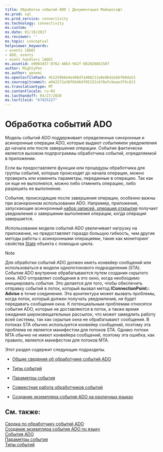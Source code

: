 ```yaml
---
title: Обработка событий ADO | Документация Майкрософт
ms.prod: sql
ms.prod_service: connectivity
ms.technology: connectivity
ms.custom: ''
ms.date: 01/19/2017
ms.reviewer: ''
ms.topic: conceptual
helpviewer_keywords:
- events [ADO]
- ADO, events
- event handlers [ADO]
ms.assetid: e9003457-0762-48b3-942f-0820266b158f
author: MightyPen
ms.author: genemi
ms.openlocfilehash: 452259b6e4e406d7a406211a9e9b42ebbf60da53
ms.sourcegitcommit: e042272a38fb646df05152c676e5cbeae3f9cd13
ms.translationtype: MT
ms.contentlocale: ru-RU
ms.lasthandoff: 04/27/2020
ms.locfileid: "67925227"
---
```

# <a name="handling-ado-events"></a>Обработка событий ADO
Модель событий ADO поддерживает определенные синхронные и асинхронные операции ADO, которые выдают *события*или уведомления до начала или после завершения операции. Событие фактически является вызовом подпрограммы обработчика событий, определяемой в приложении.  
  
 Если вы предоставляете функции или процедуры обработчика для группы событий, которые происходят до начала операции, можно проверить или изменить параметры, переданные в операцию. Так как он еще не выполнялся, можно либо отменить операцию, либо разрешить ее выполнение.  
  
 События, происходящие после завершения операции, особенно важны при асинхронном использовании ADO. Например, приложение, запускающее асинхронный [набор записей. операция открытия](../../../ado/reference/ado-api/open-method-ado-recordset.md) получает уведомления о завершении выполнения операции, когда операция завершается.  
  
 Использование модели событий ADO увеличивает нагрузку на приложение, но предоставляет гораздо большую гибкость, чем другие методы работы с асинхронными операциями, такие как мониторинг свойства [State](../../../ado/reference/ado-api/state-property-ado.md) объекта с помощью цикла.  
  
> [!NOTE]
>  Для обработки событий ADO должен иметь конвейер сообщений или использоваться в модели однопотокового подразделения (STA). События ADO внутренне обрабатываются путем создания скрытого окна. ADO отправляет сообщения в это окно, когда необходимо инициировать события. Это делается для того, чтобы обеспечить отправку событий в поток, который вызвал метод **IConnectionPoint:: Advise** в точке соединения. Эта архитектура может вызвать проблемы, когда поток, который должен получать уведомления, не будет передавать сообщения окна. К потенциальным проблемам относятся события ADO, которые не доставляются в поток, а также время ожидания широковещательных рассылок, что может замедлить работу всей системы, так как скрытые окна не обрабатывают сообщения. В потоках STA обычно используется конвейер сообщений, поэтому эта проблема не является манифестом для потоков STA. Однако потоки MTA обычно не имеют конвейера сообщений, поэтому эта ошибка, как правило, является манифестом для потоков MTA.  
  
 Этот раздел содержит следующие подразделы.  
  
-   [Общие сведения об обработчике событий ADO](../../../ado/guide/data/ado-event-handler-summary.md)  
  
-   [Типы событий](../../../ado/guide/data/types-of-events.md)  
  
-   [Параметры события](../../../ado/guide/data/event-parameters.md)  
  
-   [Совместная работа обработчиков событий](../../../ado/guide/data/how-event-handlers-work-together.md)  
  
-   [Создание экземпляра события ADO на различных языках](../../../ado/guide/data/ado-event-instantiation-by-language.md)  
  
## <a name="see-also"></a>См. также:  
 [Сводка по обработчику событий ADO](../../../ado/guide/data/ado-event-handler-summary.md)   
 [Создание экземпляра события ADO по языку](../../../ado/guide/data/ado-event-instantiation-by-language.md)   
 [События ADO](../../../ado/reference/ado-api/ado-events.md)   
 [Параметры события](../../../ado/guide/data/event-parameters.md)   
 [Типы событий](../../../ado/guide/data/types-of-events.md)
